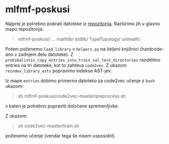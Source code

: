 # mlfmf-poskusi

Najprej je potrebno pobrati datoteke iz [repozitorija](https://zenodo.org/records/10041075). Razširimo jih v glavno mapo repozitorija:

> mlfmf-poskusi/
>   ...
>   mathlib/
>   stdlib/
>   TypeTopology/
>   unimath/

Potem poženemo `load_library` v `helpers.py` na željeni knjižnici (hardcode-ano v zadnjem delu datoteke). Z `probibalistic_copy_entries_into_train_val_test_directories` razdelimo entries na tri datoteke, kot to zahteva `code2vec`. Z ukazom `reindex_library_asts` popravimo indekse AST-jev.

Iz mape `entries` dobimo primerno datoteko za code2vec učenje z `bash` ukazom:

> sh mlfmf-poskusi/code2vec-master/preprocess.sh

v kateri je potrebno popraviti določene spremenljivke.

Z ukazom:

> sh code2vec-master/train.sh

poženemo učenje (vendar tega še nisem usposobil).

